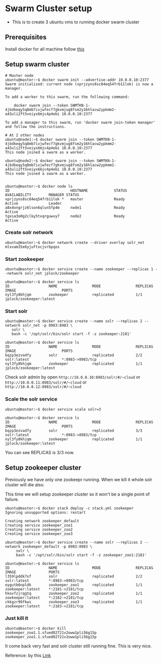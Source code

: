 # Swarm Cluster setup

* This is to create 3 ubuntu vms to running docker swarm cluster


## Prerequisites
Install docker for all machine follow [this](https://www.digitalocean.com/community/tutorials/how-to-install-and-use-docker-on-ubuntu-16-04)

## Setup swarm cluster
```
# Master node
ubuntu@master:~$ docker swarm init --advertise-addr 10.0.0.10:2377
Swarm initialized: current node (vprjzyns8sc84eq54frb11lok) is now a manager.

To add a worker to this swarm, run the following command:

    docker swarm join --token SWMTKN-1-4jbdkeqy5q8mb7ivjwfecf7gkvmjug8fsm2y16hlacw2ypkmm2-a43uli2ft5veiyx6mjc4p4ebi 10.0.0.10:2377

To add a manager to this swarm, run 'docker swarm join-token manager' and follow the instructions.

# At 2 other nodes
ubuntu@node1:~$ docker swarm join --token SWMTKN-1-4jbdkeqy5q8mb7ivjwfecf7gkvmjug8fsm2y16hlacw2ypkmm2-a43uli2ft5veiyx6mjc4p4ebi 10.0.0.10:2377
This node joined a swarm as a worker.

ubuntu@node2:~$ docker swarm join --token SWMTKN-1-4jbdkeqy5q8mb7ivjwfecf7gkvmjug8fsm2y16hlacw2ypkmm2-a43uli2ft5veiyx6mjc4p4ebi 10.0.0.10:2377
This node joined a swarm as a worker.


ubuntu@master:~$ docker node ls
ID                            HOSTNAME            STATUS              AVAILABILITY        MANAGER STATUS
vprjzyns8sc84eq54frb11lok *   master              Ready               Active              Leader
a8x4xngrjz6lson6qlun5fp4m     node1               Ready               Active
tgxsa3o0g2clky5txqrguwvy7     node2               Ready               Active

```

### Create solr network
```
ubuntu@master:~$ docker network create --driver overlay solr_net
mlxvam35e6yjuftxcjvrbpqos
```

### Start zookeeper
```
ubuntu@master:~$ docker service create --name zookeeper --replicas 1 --network solr_net jplock/zookeeper

ubuntu@master:~$ docker service ls
ID                  NAME                MODE                REPLICAS            IMAGE                     PORTS
nyl3fy8khjqm        zookeeper           replicated          1/1                 jplock/zookeeper:latest
```

### Start solr
```
ubuntu@master:~$ docker service create --name solr --replicas 2 --network solr_net -p 8983:8983 \
   solr \
   bash -c '/opt/solr/bin/solr start -f -z zookeeper:2181'

ubuntu@master:~$ docker service ls
ID                  NAME                MODE                REPLICAS            IMAGE                     PORTS
bqzp3ezvadfy        solr                replicated          2/2                 solr:latest               *:8983->8983/tcp
nyl3fy8khjqm        zookeeper           replicated          1/1                 jplock/zookeeper:latest
```

Check solr admin by open `http://10.0.0.10:8983/solr/#/~cloud` or `http://10.0.0.11:8983/solr/#/~cloud` or `http://10.0.0.12:8983/solr/#/~cloud`

### Scale the solr service
```
ubuntu@master:~$ docker service scale solr=3

ubuntu@master:~$ docker service ls
ID                  NAME                MODE                REPLICAS            IMAGE                     PORTS
bqzp3ezvadfy        solr                replicated          3/3                 solr:latest               *:8983->8983/tcp
nyl3fy8khjqm        zookeeper           replicated          1/1                 jplock/zookeeper:latest
```

You can see REPLICAS is 3/3 now.


## Setup zookeeper cluster
Previously we have only one zookeepr running. When we kill it whole solr cluster will die also.

This time we will setup zookeeper cluster so it won't be a single point of failure.
```
ubuntu@master:~$ docker stack deploy -c stack.yml zookeeper
Ignoring unsupported options: restart

Creating network zookeeper_default
Creating service zookeeper_zoo1
Creating service zookeeper_zoo2
Creating service zookeeper_zoo3

ubuntu@master:~$ docker service create --name solr --replicas 2 --network zookeeper_default -p 8983:8983 \
     solr \
     bash -c '/opt/solr/bin/solr start -f -z zookeeper_zoo1:2181'

ubuntu@master:~$ docker service ls
ID                  NAME                MODE                REPLICAS            IMAGE               PORTS
l359lpddk7xf        solr                replicated          2/2                 solr:latest         *:8983->8983/tcp
oygutb6npldk        zookeeper_zoo1      replicated          1/1                 zookeeper:latest    *:2181->2181/tcp
hkovfzjrqgtq        zookeeper_zoo2      replicated          1/1                 zookeeper:latest    *:2182->2181/tcp
ckkgzr99fkwi        zookeeper_zoo3      replicated          1/1                 zookeeper:latest    *:2183->2181/tcp
```

### Just kill it
```
ubuntu@master:~$ docker kill zookeeper_zoo1.1.sfued02721v2oww1pli56g15p
zookeeper_zoo1.1.sfued02721v2oww1pli56g15p
```
It come back very fast and solr cluster still running fine. 
This is very nice.

Reference: by this [Link](https://docs.docker.com/samples/library/zookeeper/)
